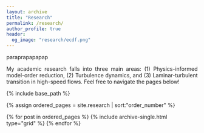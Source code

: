 ```yaml
---
layout: archive
title: "Research"
permalink: /research/
author_profile: true
header:
  og_image: "research/ecdf.png"
---
```


paraprapapapap

<div style="text-align: justify; text-justify: inter-word;">

My academic research falls into three main areas: (1) Physics-informed model-order reduction, (2) Turbulence dynamics, and (3) Laminar-turbulent transition
in high-speed flows. Feel free to navigate the pages below!

</div>


{% include base_path %}

{% assign ordered_pages = site.research | sort:"order_number" %}

{% for post in ordered_pages %}
  {% include archive-single.html type="grid" %}
{% endfor %}
